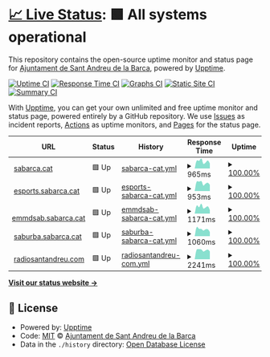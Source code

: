 # [📈 Live Status](https://ajuntament-sabarca.github.io/upptime): <!--live status--> **🟩 All systems operational**

This repository contains the open-source uptime monitor and status page for [Ajuntament de Sant Andreu de la Barca](https://www.sabarca.cat), powered by [Upptime](https://github.com/upptime/upptime).

[![Uptime CI](https://github.com/ajuntament-sabarca/upptime/workflows/Uptime%20CI/badge.svg)](https://github.com/ajuntament-sabarca/upptime/actions?query=workflow%3A%22Uptime+CI%22)
[![Response Time CI](https://github.com/ajuntament-sabarca/upptime/workflows/Response%20Time%20CI/badge.svg)](https://github.com/ajuntament-sabarca/upptime/actions?query=workflow%3A%22Response+Time+CI%22)
[![Graphs CI](https://github.com/ajuntament-sabarca/upptime/workflows/Graphs%20CI/badge.svg)](https://github.com/ajuntament-sabarca/upptime/actions?query=workflow%3A%22Graphs+CI%22)
[![Static Site CI](https://github.com/ajuntament-sabarca/upptime/workflows/Static%20Site%20CI/badge.svg)](https://github.com/ajuntament-sabarca/upptime/actions?query=workflow%3A%22Static+Site+CI%22)
[![Summary CI](https://github.com/ajuntament-sabarca/upptime/workflows/Summary%20CI/badge.svg)](https://github.com/ajuntament-sabarca/upptime/actions?query=workflow%3A%22Summary+CI%22)

With [Upptime](https://upptime.js.org), you can get your own unlimited and free uptime monitor and status page, powered entirely by a GitHub repository. We use [Issues](https://github.com/ajuntament-sabarca/upptime/issues) as incident reports, [Actions](https://github.com/ajuntament-sabarca/upptime/actions) as uptime monitors, and [Pages](https://ajuntament-sabarca.github.io/upptime) for the status page.

<!--start: status pages-->
<!-- This summary is generated by Upptime (https://github.com/upptime/upptime) -->
<!-- Do not edit this manually, your changes will be overwritten -->
<!-- prettier-ignore -->
| URL | Status | History | Response Time | Uptime |
| --- | ------ | ------- | ------------- | ------ |
| <img alt="" src="https://favicons.githubusercontent.com/sabarca.cat" height="13"> [sabarca.cat](https://sabarca.cat) | 🟩 Up | [sabarca-cat.yml](https://github.com/ajuntament-sabarca/upptime/commits/HEAD/history/sabarca-cat.yml) | <details><summary><img alt="Response time graph" src="./graphs/sabarca-cat/response-time-week.png" height="20"> 965ms</summary><br><a href="https://ajuntament-sabarca.github.io/upptime/history/sabarca-cat"><img alt="Response time 863" src="https://img.shields.io/endpoint?url=https%3A%2F%2Fraw.githubusercontent.com%2Fajuntament-sabarca%2Fupptime%2FHEAD%2Fapi%2Fsabarca-cat%2Fresponse-time.json"></a><br><a href="https://ajuntament-sabarca.github.io/upptime/history/sabarca-cat"><img alt="24-hour response time 694" src="https://img.shields.io/endpoint?url=https%3A%2F%2Fraw.githubusercontent.com%2Fajuntament-sabarca%2Fupptime%2FHEAD%2Fapi%2Fsabarca-cat%2Fresponse-time-day.json"></a><br><a href="https://ajuntament-sabarca.github.io/upptime/history/sabarca-cat"><img alt="7-day response time 965" src="https://img.shields.io/endpoint?url=https%3A%2F%2Fraw.githubusercontent.com%2Fajuntament-sabarca%2Fupptime%2FHEAD%2Fapi%2Fsabarca-cat%2Fresponse-time-week.json"></a><br><a href="https://ajuntament-sabarca.github.io/upptime/history/sabarca-cat"><img alt="30-day response time 863" src="https://img.shields.io/endpoint?url=https%3A%2F%2Fraw.githubusercontent.com%2Fajuntament-sabarca%2Fupptime%2FHEAD%2Fapi%2Fsabarca-cat%2Fresponse-time-month.json"></a><br><a href="https://ajuntament-sabarca.github.io/upptime/history/sabarca-cat"><img alt="1-year response time 863" src="https://img.shields.io/endpoint?url=https%3A%2F%2Fraw.githubusercontent.com%2Fajuntament-sabarca%2Fupptime%2FHEAD%2Fapi%2Fsabarca-cat%2Fresponse-time-year.json"></a></details> | <details><summary><a href="https://ajuntament-sabarca.github.io/upptime/history/sabarca-cat">100.00%</a></summary><a href="https://ajuntament-sabarca.github.io/upptime/history/sabarca-cat"><img alt="All-time uptime 100.00%" src="https://img.shields.io/endpoint?url=https%3A%2F%2Fraw.githubusercontent.com%2Fajuntament-sabarca%2Fupptime%2FHEAD%2Fapi%2Fsabarca-cat%2Fuptime.json"></a><br><a href="https://ajuntament-sabarca.github.io/upptime/history/sabarca-cat"><img alt="24-hour uptime 100.00%" src="https://img.shields.io/endpoint?url=https%3A%2F%2Fraw.githubusercontent.com%2Fajuntament-sabarca%2Fupptime%2FHEAD%2Fapi%2Fsabarca-cat%2Fuptime-day.json"></a><br><a href="https://ajuntament-sabarca.github.io/upptime/history/sabarca-cat"><img alt="7-day uptime 100.00%" src="https://img.shields.io/endpoint?url=https%3A%2F%2Fraw.githubusercontent.com%2Fajuntament-sabarca%2Fupptime%2FHEAD%2Fapi%2Fsabarca-cat%2Fuptime-week.json"></a><br><a href="https://ajuntament-sabarca.github.io/upptime/history/sabarca-cat"><img alt="30-day uptime 100.00%" src="https://img.shields.io/endpoint?url=https%3A%2F%2Fraw.githubusercontent.com%2Fajuntament-sabarca%2Fupptime%2FHEAD%2Fapi%2Fsabarca-cat%2Fuptime-month.json"></a><br><a href="https://ajuntament-sabarca.github.io/upptime/history/sabarca-cat"><img alt="1-year uptime 100.00%" src="https://img.shields.io/endpoint?url=https%3A%2F%2Fraw.githubusercontent.com%2Fajuntament-sabarca%2Fupptime%2FHEAD%2Fapi%2Fsabarca-cat%2Fuptime-year.json"></a></details>
| <img alt="" src="https://favicons.githubusercontent.com/esports.sabarca.cat" height="13"> [esports.sabarca.cat](https://esports.sabarca.cat) | 🟩 Up | [esports-sabarca-cat.yml](https://github.com/ajuntament-sabarca/upptime/commits/HEAD/history/esports-sabarca-cat.yml) | <details><summary><img alt="Response time graph" src="./graphs/esports-sabarca-cat/response-time-week.png" height="20"> 953ms</summary><br><a href="https://ajuntament-sabarca.github.io/upptime/history/esports-sabarca-cat"><img alt="Response time 911" src="https://img.shields.io/endpoint?url=https%3A%2F%2Fraw.githubusercontent.com%2Fajuntament-sabarca%2Fupptime%2FHEAD%2Fapi%2Fesports-sabarca-cat%2Fresponse-time.json"></a><br><a href="https://ajuntament-sabarca.github.io/upptime/history/esports-sabarca-cat"><img alt="24-hour response time 730" src="https://img.shields.io/endpoint?url=https%3A%2F%2Fraw.githubusercontent.com%2Fajuntament-sabarca%2Fupptime%2FHEAD%2Fapi%2Fesports-sabarca-cat%2Fresponse-time-day.json"></a><br><a href="https://ajuntament-sabarca.github.io/upptime/history/esports-sabarca-cat"><img alt="7-day response time 953" src="https://img.shields.io/endpoint?url=https%3A%2F%2Fraw.githubusercontent.com%2Fajuntament-sabarca%2Fupptime%2FHEAD%2Fapi%2Fesports-sabarca-cat%2Fresponse-time-week.json"></a><br><a href="https://ajuntament-sabarca.github.io/upptime/history/esports-sabarca-cat"><img alt="30-day response time 911" src="https://img.shields.io/endpoint?url=https%3A%2F%2Fraw.githubusercontent.com%2Fajuntament-sabarca%2Fupptime%2FHEAD%2Fapi%2Fesports-sabarca-cat%2Fresponse-time-month.json"></a><br><a href="https://ajuntament-sabarca.github.io/upptime/history/esports-sabarca-cat"><img alt="1-year response time 911" src="https://img.shields.io/endpoint?url=https%3A%2F%2Fraw.githubusercontent.com%2Fajuntament-sabarca%2Fupptime%2FHEAD%2Fapi%2Fesports-sabarca-cat%2Fresponse-time-year.json"></a></details> | <details><summary><a href="https://ajuntament-sabarca.github.io/upptime/history/esports-sabarca-cat">100.00%</a></summary><a href="https://ajuntament-sabarca.github.io/upptime/history/esports-sabarca-cat"><img alt="All-time uptime 100.00%" src="https://img.shields.io/endpoint?url=https%3A%2F%2Fraw.githubusercontent.com%2Fajuntament-sabarca%2Fupptime%2FHEAD%2Fapi%2Fesports-sabarca-cat%2Fuptime.json"></a><br><a href="https://ajuntament-sabarca.github.io/upptime/history/esports-sabarca-cat"><img alt="24-hour uptime 100.00%" src="https://img.shields.io/endpoint?url=https%3A%2F%2Fraw.githubusercontent.com%2Fajuntament-sabarca%2Fupptime%2FHEAD%2Fapi%2Fesports-sabarca-cat%2Fuptime-day.json"></a><br><a href="https://ajuntament-sabarca.github.io/upptime/history/esports-sabarca-cat"><img alt="7-day uptime 100.00%" src="https://img.shields.io/endpoint?url=https%3A%2F%2Fraw.githubusercontent.com%2Fajuntament-sabarca%2Fupptime%2FHEAD%2Fapi%2Fesports-sabarca-cat%2Fuptime-week.json"></a><br><a href="https://ajuntament-sabarca.github.io/upptime/history/esports-sabarca-cat"><img alt="30-day uptime 100.00%" src="https://img.shields.io/endpoint?url=https%3A%2F%2Fraw.githubusercontent.com%2Fajuntament-sabarca%2Fupptime%2FHEAD%2Fapi%2Fesports-sabarca-cat%2Fuptime-month.json"></a><br><a href="https://ajuntament-sabarca.github.io/upptime/history/esports-sabarca-cat"><img alt="1-year uptime 100.00%" src="https://img.shields.io/endpoint?url=https%3A%2F%2Fraw.githubusercontent.com%2Fajuntament-sabarca%2Fupptime%2FHEAD%2Fapi%2Fesports-sabarca-cat%2Fuptime-year.json"></a></details>
| <img alt="" src="https://favicons.githubusercontent.com/emmdsab.sabarca.cat" height="13"> [emmdsab.sabarca.cat](https://emmdsab.sabarca.cat) | 🟩 Up | [emmdsab-sabarca-cat.yml](https://github.com/ajuntament-sabarca/upptime/commits/HEAD/history/emmdsab-sabarca-cat.yml) | <details><summary><img alt="Response time graph" src="./graphs/emmdsab-sabarca-cat/response-time-week.png" height="20"> 1171ms</summary><br><a href="https://ajuntament-sabarca.github.io/upptime/history/emmdsab-sabarca-cat"><img alt="Response time 1060" src="https://img.shields.io/endpoint?url=https%3A%2F%2Fraw.githubusercontent.com%2Fajuntament-sabarca%2Fupptime%2FHEAD%2Fapi%2Femmdsab-sabarca-cat%2Fresponse-time.json"></a><br><a href="https://ajuntament-sabarca.github.io/upptime/history/emmdsab-sabarca-cat"><img alt="24-hour response time 629" src="https://img.shields.io/endpoint?url=https%3A%2F%2Fraw.githubusercontent.com%2Fajuntament-sabarca%2Fupptime%2FHEAD%2Fapi%2Femmdsab-sabarca-cat%2Fresponse-time-day.json"></a><br><a href="https://ajuntament-sabarca.github.io/upptime/history/emmdsab-sabarca-cat"><img alt="7-day response time 1171" src="https://img.shields.io/endpoint?url=https%3A%2F%2Fraw.githubusercontent.com%2Fajuntament-sabarca%2Fupptime%2FHEAD%2Fapi%2Femmdsab-sabarca-cat%2Fresponse-time-week.json"></a><br><a href="https://ajuntament-sabarca.github.io/upptime/history/emmdsab-sabarca-cat"><img alt="30-day response time 1060" src="https://img.shields.io/endpoint?url=https%3A%2F%2Fraw.githubusercontent.com%2Fajuntament-sabarca%2Fupptime%2FHEAD%2Fapi%2Femmdsab-sabarca-cat%2Fresponse-time-month.json"></a><br><a href="https://ajuntament-sabarca.github.io/upptime/history/emmdsab-sabarca-cat"><img alt="1-year response time 1060" src="https://img.shields.io/endpoint?url=https%3A%2F%2Fraw.githubusercontent.com%2Fajuntament-sabarca%2Fupptime%2FHEAD%2Fapi%2Femmdsab-sabarca-cat%2Fresponse-time-year.json"></a></details> | <details><summary><a href="https://ajuntament-sabarca.github.io/upptime/history/emmdsab-sabarca-cat">100.00%</a></summary><a href="https://ajuntament-sabarca.github.io/upptime/history/emmdsab-sabarca-cat"><img alt="All-time uptime 100.00%" src="https://img.shields.io/endpoint?url=https%3A%2F%2Fraw.githubusercontent.com%2Fajuntament-sabarca%2Fupptime%2FHEAD%2Fapi%2Femmdsab-sabarca-cat%2Fuptime.json"></a><br><a href="https://ajuntament-sabarca.github.io/upptime/history/emmdsab-sabarca-cat"><img alt="24-hour uptime 100.00%" src="https://img.shields.io/endpoint?url=https%3A%2F%2Fraw.githubusercontent.com%2Fajuntament-sabarca%2Fupptime%2FHEAD%2Fapi%2Femmdsab-sabarca-cat%2Fuptime-day.json"></a><br><a href="https://ajuntament-sabarca.github.io/upptime/history/emmdsab-sabarca-cat"><img alt="7-day uptime 100.00%" src="https://img.shields.io/endpoint?url=https%3A%2F%2Fraw.githubusercontent.com%2Fajuntament-sabarca%2Fupptime%2FHEAD%2Fapi%2Femmdsab-sabarca-cat%2Fuptime-week.json"></a><br><a href="https://ajuntament-sabarca.github.io/upptime/history/emmdsab-sabarca-cat"><img alt="30-day uptime 100.00%" src="https://img.shields.io/endpoint?url=https%3A%2F%2Fraw.githubusercontent.com%2Fajuntament-sabarca%2Fupptime%2FHEAD%2Fapi%2Femmdsab-sabarca-cat%2Fuptime-month.json"></a><br><a href="https://ajuntament-sabarca.github.io/upptime/history/emmdsab-sabarca-cat"><img alt="1-year uptime 100.00%" src="https://img.shields.io/endpoint?url=https%3A%2F%2Fraw.githubusercontent.com%2Fajuntament-sabarca%2Fupptime%2FHEAD%2Fapi%2Femmdsab-sabarca-cat%2Fuptime-year.json"></a></details>
| <img alt="" src="https://favicons.githubusercontent.com/saburba.sabarca.cat" height="13"> [saburba.sabarca.cat](https://saburba.sabarca.cat) | 🟩 Up | [saburba-sabarca-cat.yml](https://github.com/ajuntament-sabarca/upptime/commits/HEAD/history/saburba-sabarca-cat.yml) | <details><summary><img alt="Response time graph" src="./graphs/saburba-sabarca-cat/response-time-week.png" height="20"> 1060ms</summary><br><a href="https://ajuntament-sabarca.github.io/upptime/history/saburba-sabarca-cat"><img alt="Response time 997" src="https://img.shields.io/endpoint?url=https%3A%2F%2Fraw.githubusercontent.com%2Fajuntament-sabarca%2Fupptime%2FHEAD%2Fapi%2Fsaburba-sabarca-cat%2Fresponse-time.json"></a><br><a href="https://ajuntament-sabarca.github.io/upptime/history/saburba-sabarca-cat"><img alt="24-hour response time 642" src="https://img.shields.io/endpoint?url=https%3A%2F%2Fraw.githubusercontent.com%2Fajuntament-sabarca%2Fupptime%2FHEAD%2Fapi%2Fsaburba-sabarca-cat%2Fresponse-time-day.json"></a><br><a href="https://ajuntament-sabarca.github.io/upptime/history/saburba-sabarca-cat"><img alt="7-day response time 1060" src="https://img.shields.io/endpoint?url=https%3A%2F%2Fraw.githubusercontent.com%2Fajuntament-sabarca%2Fupptime%2FHEAD%2Fapi%2Fsaburba-sabarca-cat%2Fresponse-time-week.json"></a><br><a href="https://ajuntament-sabarca.github.io/upptime/history/saburba-sabarca-cat"><img alt="30-day response time 997" src="https://img.shields.io/endpoint?url=https%3A%2F%2Fraw.githubusercontent.com%2Fajuntament-sabarca%2Fupptime%2FHEAD%2Fapi%2Fsaburba-sabarca-cat%2Fresponse-time-month.json"></a><br><a href="https://ajuntament-sabarca.github.io/upptime/history/saburba-sabarca-cat"><img alt="1-year response time 997" src="https://img.shields.io/endpoint?url=https%3A%2F%2Fraw.githubusercontent.com%2Fajuntament-sabarca%2Fupptime%2FHEAD%2Fapi%2Fsaburba-sabarca-cat%2Fresponse-time-year.json"></a></details> | <details><summary><a href="https://ajuntament-sabarca.github.io/upptime/history/saburba-sabarca-cat">100.00%</a></summary><a href="https://ajuntament-sabarca.github.io/upptime/history/saburba-sabarca-cat"><img alt="All-time uptime 100.00%" src="https://img.shields.io/endpoint?url=https%3A%2F%2Fraw.githubusercontent.com%2Fajuntament-sabarca%2Fupptime%2FHEAD%2Fapi%2Fsaburba-sabarca-cat%2Fuptime.json"></a><br><a href="https://ajuntament-sabarca.github.io/upptime/history/saburba-sabarca-cat"><img alt="24-hour uptime 100.00%" src="https://img.shields.io/endpoint?url=https%3A%2F%2Fraw.githubusercontent.com%2Fajuntament-sabarca%2Fupptime%2FHEAD%2Fapi%2Fsaburba-sabarca-cat%2Fuptime-day.json"></a><br><a href="https://ajuntament-sabarca.github.io/upptime/history/saburba-sabarca-cat"><img alt="7-day uptime 100.00%" src="https://img.shields.io/endpoint?url=https%3A%2F%2Fraw.githubusercontent.com%2Fajuntament-sabarca%2Fupptime%2FHEAD%2Fapi%2Fsaburba-sabarca-cat%2Fuptime-week.json"></a><br><a href="https://ajuntament-sabarca.github.io/upptime/history/saburba-sabarca-cat"><img alt="30-day uptime 100.00%" src="https://img.shields.io/endpoint?url=https%3A%2F%2Fraw.githubusercontent.com%2Fajuntament-sabarca%2Fupptime%2FHEAD%2Fapi%2Fsaburba-sabarca-cat%2Fuptime-month.json"></a><br><a href="https://ajuntament-sabarca.github.io/upptime/history/saburba-sabarca-cat"><img alt="1-year uptime 100.00%" src="https://img.shields.io/endpoint?url=https%3A%2F%2Fraw.githubusercontent.com%2Fajuntament-sabarca%2Fupptime%2FHEAD%2Fapi%2Fsaburba-sabarca-cat%2Fuptime-year.json"></a></details>
| <img alt="" src="https://favicons.githubusercontent.com/radiosantandreu.com" height="13"> [radiosantandreu.com](https://radiosantandreu.com) | 🟩 Up | [radiosantandreu-com.yml](https://github.com/ajuntament-sabarca/upptime/commits/HEAD/history/radiosantandreu-com.yml) | <details><summary><img alt="Response time graph" src="./graphs/radiosantandreu-com/response-time-week.png" height="20"> 2241ms</summary><br><a href="https://ajuntament-sabarca.github.io/upptime/history/radiosantandreu-com"><img alt="Response time 2185" src="https://img.shields.io/endpoint?url=https%3A%2F%2Fraw.githubusercontent.com%2Fajuntament-sabarca%2Fupptime%2FHEAD%2Fapi%2Fradiosantandreu-com%2Fresponse-time.json"></a><br><a href="https://ajuntament-sabarca.github.io/upptime/history/radiosantandreu-com"><img alt="24-hour response time 1912" src="https://img.shields.io/endpoint?url=https%3A%2F%2Fraw.githubusercontent.com%2Fajuntament-sabarca%2Fupptime%2FHEAD%2Fapi%2Fradiosantandreu-com%2Fresponse-time-day.json"></a><br><a href="https://ajuntament-sabarca.github.io/upptime/history/radiosantandreu-com"><img alt="7-day response time 2241" src="https://img.shields.io/endpoint?url=https%3A%2F%2Fraw.githubusercontent.com%2Fajuntament-sabarca%2Fupptime%2FHEAD%2Fapi%2Fradiosantandreu-com%2Fresponse-time-week.json"></a><br><a href="https://ajuntament-sabarca.github.io/upptime/history/radiosantandreu-com"><img alt="30-day response time 2185" src="https://img.shields.io/endpoint?url=https%3A%2F%2Fraw.githubusercontent.com%2Fajuntament-sabarca%2Fupptime%2FHEAD%2Fapi%2Fradiosantandreu-com%2Fresponse-time-month.json"></a><br><a href="https://ajuntament-sabarca.github.io/upptime/history/radiosantandreu-com"><img alt="1-year response time 2185" src="https://img.shields.io/endpoint?url=https%3A%2F%2Fraw.githubusercontent.com%2Fajuntament-sabarca%2Fupptime%2FHEAD%2Fapi%2Fradiosantandreu-com%2Fresponse-time-year.json"></a></details> | <details><summary><a href="https://ajuntament-sabarca.github.io/upptime/history/radiosantandreu-com">100.00%</a></summary><a href="https://ajuntament-sabarca.github.io/upptime/history/radiosantandreu-com"><img alt="All-time uptime 100.00%" src="https://img.shields.io/endpoint?url=https%3A%2F%2Fraw.githubusercontent.com%2Fajuntament-sabarca%2Fupptime%2FHEAD%2Fapi%2Fradiosantandreu-com%2Fuptime.json"></a><br><a href="https://ajuntament-sabarca.github.io/upptime/history/radiosantandreu-com"><img alt="24-hour uptime 100.00%" src="https://img.shields.io/endpoint?url=https%3A%2F%2Fraw.githubusercontent.com%2Fajuntament-sabarca%2Fupptime%2FHEAD%2Fapi%2Fradiosantandreu-com%2Fuptime-day.json"></a><br><a href="https://ajuntament-sabarca.github.io/upptime/history/radiosantandreu-com"><img alt="7-day uptime 100.00%" src="https://img.shields.io/endpoint?url=https%3A%2F%2Fraw.githubusercontent.com%2Fajuntament-sabarca%2Fupptime%2FHEAD%2Fapi%2Fradiosantandreu-com%2Fuptime-week.json"></a><br><a href="https://ajuntament-sabarca.github.io/upptime/history/radiosantandreu-com"><img alt="30-day uptime 100.00%" src="https://img.shields.io/endpoint?url=https%3A%2F%2Fraw.githubusercontent.com%2Fajuntament-sabarca%2Fupptime%2FHEAD%2Fapi%2Fradiosantandreu-com%2Fuptime-month.json"></a><br><a href="https://ajuntament-sabarca.github.io/upptime/history/radiosantandreu-com"><img alt="1-year uptime 100.00%" src="https://img.shields.io/endpoint?url=https%3A%2F%2Fraw.githubusercontent.com%2Fajuntament-sabarca%2Fupptime%2FHEAD%2Fapi%2Fradiosantandreu-com%2Fuptime-year.json"></a></details>

<!--end: status pages-->

[**Visit our status website →**](https://ajuntament-sabarca.github.io/upptime)

## 📄 License

- Powered by: [Upptime](https://github.com/upptime/upptime)
- Code: [MIT](./LICENSE) © [Ajuntament de Sant Andreu de la Barca](https://www.sabarca.cat)
- Data in the `./history` directory: [Open Database License](https://opendatacommons.org/licenses/odbl/1-0/)
